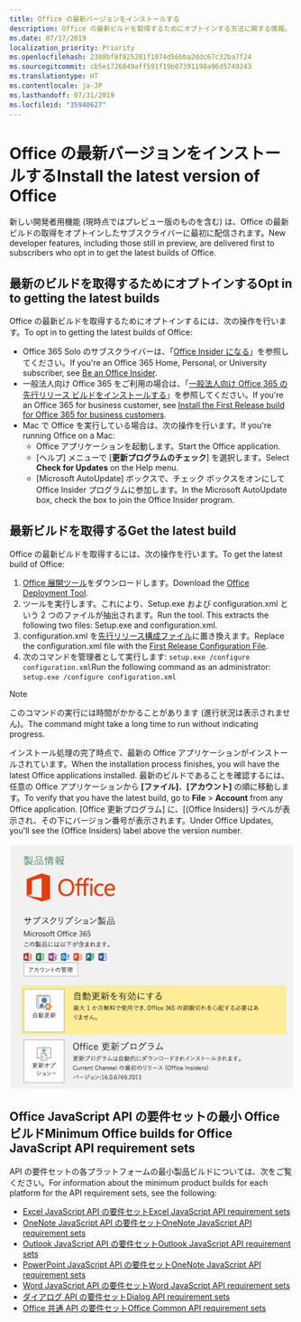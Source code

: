```yaml
---
title: Office の最新バージョンをインストールする
description: Office の最新ビルドを取得するためにオプトインする方法に関する情報。
ms.date: 07/17/2019
localization_priority: Priority
ms.openlocfilehash: 2308bf8f825201f1074d56bba2ddc67c32ba7f24
ms.sourcegitcommit: cb5e1726849aff591f19b07391198a96d5749243
ms.translationtype: HT
ms.contentlocale: ja-JP
ms.lasthandoff: 07/31/2019
ms.locfileid: "35940627"
---
```

# <a name="install-the-latest-version-of-office"></a><span data-ttu-id="8d754-103">Office の最新バージョンをインストールする</span><span class="sxs-lookup"><span data-stu-id="8d754-103">Install the latest version of Office</span></span>

<span data-ttu-id="8d754-104">新しい開発者用機能 (現時点ではプレビュー版のものを含む) は、Office の最新ビルドの取得をオプトインしたサブスクライバーに最初に配信されます。</span><span class="sxs-lookup"><span data-stu-id="8d754-104">New developer features, including those still in preview, are delivered first to subscribers who opt in to get the latest builds of Office.</span></span>

## <a name="opt-in-to-getting-the-latest-builds"></a><span data-ttu-id="8d754-105">最新のビルドを取得するためにオプトインする</span><span class="sxs-lookup"><span data-stu-id="8d754-105">Opt in to getting the latest builds</span></span>

<span data-ttu-id="8d754-106">Office の最新ビルドを取得するためにオプトインするには、次の操作を行います。</span><span class="sxs-lookup"><span data-stu-id="8d754-106">To opt in to getting the latest builds of Office:</span></span>

- <span data-ttu-id="8d754-107">Office 365 Solo のサブスクライバーは、「[Office Insider になる](https://products.office.com/office-insider)」を参照してください。</span><span class="sxs-lookup"><span data-stu-id="8d754-107">If you're an Office 365 Home, Personal, or University subscriber, see [Be an Office Insider](https://products.office.com/office-insider).</span></span>
- <span data-ttu-id="8d754-108">一般法人向け Office 365 をご利用の場合は、「[一般法人向け Office 365 の先行リリース ビルドをインストールする](https://support.office.com/article/Install-the-First-Release-build-for-Office-365-for-business-customers-4dd8ba40-73c0-4468-b778-c7b744d03ead)」を参照してください。</span><span class="sxs-lookup"><span data-stu-id="8d754-108">If you're an Office 365 for business customer, see [Install the First Release build for Office 365 for business customers](https://support.office.com/article/Install-the-First-Release-build-for-Office-365-for-business-customers-4dd8ba40-73c0-4468-b778-c7b744d03ead).</span></span>
- <span data-ttu-id="8d754-109">Mac で Office を実行している場合は、次の操作を行います。</span><span class="sxs-lookup"><span data-stu-id="8d754-109">If you're running Office on a Mac:</span></span>
  - <span data-ttu-id="8d754-110">Office アプリケーションを起動します。</span><span class="sxs-lookup"><span data-stu-id="8d754-110">Start the Office application.</span></span>
  - <span data-ttu-id="8d754-111">[ヘルプ] メニューで [**更新プログラムのチェック**] を選択します。</span><span class="sxs-lookup"><span data-stu-id="8d754-111">Select **Check for Updates** on the Help menu.</span></span>
  - <span data-ttu-id="8d754-112">[Microsoft AutoUpdate] ボックスで、チェック ボックスをオンにして Office Insider プログラムに参加します。</span><span class="sxs-lookup"><span data-stu-id="8d754-112">In the Microsoft AutoUpdate box, check the box to join the Office Insider program.</span></span>

## <a name="get-the-latest-build"></a><span data-ttu-id="8d754-113">最新ビルドを取得する</span><span class="sxs-lookup"><span data-stu-id="8d754-113">Get the latest build</span></span>

<span data-ttu-id="8d754-114">Office の最新ビルドを取得するには、次の操作を行います。</span><span class="sxs-lookup"><span data-stu-id="8d754-114">To get the latest build of Office:</span></span>

1. <span data-ttu-id="8d754-115">[Office 展開ツール](https://www.microsoft.com/download/details.aspx?id=49117)をダウンロードします。</span><span class="sxs-lookup"><span data-stu-id="8d754-115">Download the [Office Deployment Tool](https://www.microsoft.com/download/details.aspx?id=49117).</span></span>
2. <span data-ttu-id="8d754-p101">ツールを実行します。これにより、Setup.exe および configuration.xml という 2 つのファイルが抽出されます。</span><span class="sxs-lookup"><span data-stu-id="8d754-p101">Run the tool. This extracts the following two files: Setup.exe and configuration.xml.</span></span>
3. <span data-ttu-id="8d754-118">configuration.xml を[先行リリース構成ファイル](https://raw.githubusercontent.com/OfficeDev/Office-Add-in-Commands-Samples/master/Tools/FirstReleaseConfig/configuration.xml)に置き換えます。</span><span class="sxs-lookup"><span data-stu-id="8d754-118">Replace the configuration.xml file with the [First Release Configuration File](https://raw.githubusercontent.com/OfficeDev/Office-Add-in-Commands-Samples/master/Tools/FirstReleaseConfig/configuration.xml).</span></span>
4. <span data-ttu-id="8d754-119">次のコマンドを管理者として実行します: `setup.exe /configure configuration.xml`</span><span class="sxs-lookup"><span data-stu-id="8d754-119">Run the following command as an administrator:  `setup.exe /configure configuration.xml`</span></span>

> [!NOTE]
> <span data-ttu-id="8d754-120">このコマンドの実行には時間がかかることがあります (進行状況は表示されません)。</span><span class="sxs-lookup"><span data-stu-id="8d754-120">The command might take a long time to run without indicating progress.</span></span>

<span data-ttu-id="8d754-121">インストール処理の完了時点で、最新の Office アプリケーションがインストールされています。</span><span class="sxs-lookup"><span data-stu-id="8d754-121">When the installation process finishes, you will have the latest Office applications installed.</span></span> <span data-ttu-id="8d754-122">最新のビルドであることを確認するには、任意の Office アプリケーションから **[ファイル]**、**[アカウント]** の順に移動します。</span><span class="sxs-lookup"><span data-stu-id="8d754-122">To verify that you have the latest build, go to **File** > **Account** from any Office application.</span></span> <span data-ttu-id="8d754-123">[Office 更新プログラム] に、[(Office Insiders)] ラベルが表示され、その下にバージョン番号が表示されます。</span><span class="sxs-lookup"><span data-stu-id="8d754-123">Under Office Updates, you'll see the (Office Insiders) label above the version number.</span></span>

![Office Insiders のラベルと製品情報を示すスクリーンショット](../images/office-insiders.png)

## <a name="minimum-office-builds-for-office-javascript-api-requirement-sets"></a><span data-ttu-id="8d754-125">Office JavaScript API の要件セットの最小 Office ビルド</span><span class="sxs-lookup"><span data-stu-id="8d754-125">Minimum Office builds for Office JavaScript API requirement sets</span></span>

<span data-ttu-id="8d754-126">API の要件セットの各プラットフォームの最小製品ビルドについては、次をご覧ください。</span><span class="sxs-lookup"><span data-stu-id="8d754-126">For information about the minimum product builds for each platform for the API requirement sets, see the following:</span></span>

- [<span data-ttu-id="8d754-127">Excel JavaScript API の要件セット</span><span class="sxs-lookup"><span data-stu-id="8d754-127">Excel JavaScript API requirement sets</span></span>](/office/dev/add-ins/reference/requirement-sets/excel-api-requirement-sets)
- [<span data-ttu-id="8d754-128">OneNote JavaScript API の要件セット</span><span class="sxs-lookup"><span data-stu-id="8d754-128">OneNote JavaScript API requirement sets</span></span>](/office/dev/add-ins/reference/requirement-sets/onenote-api-requirement-sets)
- [<span data-ttu-id="8d754-129">Outlook JavaScript API の要件セット</span><span class="sxs-lookup"><span data-stu-id="8d754-129">Outlook JavaScript API requirement sets</span></span>](/office/dev/add-ins/reference/requirement-sets/outlook-api-requirement-sets)
- [<span data-ttu-id="8d754-130">PowerPoint JavaScript API の要件セット</span><span class="sxs-lookup"><span data-stu-id="8d754-130">OneNote JavaScript API requirement sets</span></span>](/office/dev/add-ins/reference/requirement-sets/powerpoint-api-requirement-sets)
- [<span data-ttu-id="8d754-131">Word JavaScript API の要件セット</span><span class="sxs-lookup"><span data-stu-id="8d754-131">Word JavaScript API requirement sets</span></span>](/office/dev/add-ins/reference/requirement-sets/word-api-requirement-sets)
- [<span data-ttu-id="8d754-132">ダイアログ API の要件セット</span><span class="sxs-lookup"><span data-stu-id="8d754-132">Dialog API requirement sets</span></span>](/office/dev/add-ins/reference/requirement-sets/dialog-api-requirement-sets)
- [<span data-ttu-id="8d754-133">Office 共通 API の要件セット</span><span class="sxs-lookup"><span data-stu-id="8d754-133">Office Common API requirement sets</span></span>](/office/dev/add-ins/reference/requirement-sets/office-add-in-requirement-sets)
